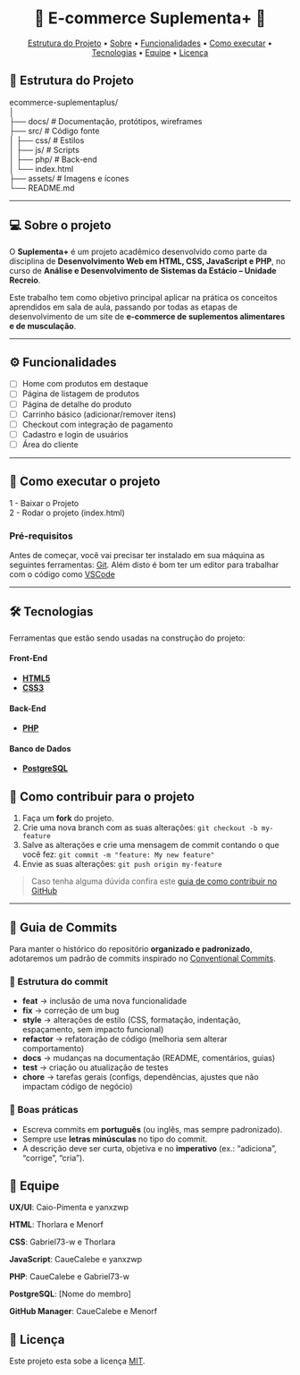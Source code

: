 <!-- MODELO PROJETO EM ANDAMENTO -->
<h1 align="center"> 
	🚧 E-commerce Suplementa+ 🚧
</h1>

<!-- ---------------------------------------------------------------------- -->

<!-- MODELO MENU DE NAVEGAÇÃO -->
<p align="center">
 <a href="#-Estrutura-do-Projeto">Estrutura do Projeto</a> •
 <a href="#-sobre-o-projeto">Sobre</a> •
 <a href="#-funcionalidades">Funcionalidades</a> • 
 <a href="#-como-executar-o-projeto">Como executar</a> • 
 <a href="#-tecnologias">Tecnologias</a> • 
 <a href="#-Equipe">Equipe</a> • 
 <a href="#user-content--licença">Licença</a>
</p>

<!-- ---------------------------------------------------------------------- -->

<!-- MODELO DE DESCRIÇÃO -->
## 📂 Estrutura do Projeto

<!-- EXEMPLO DE DESCRIÇÃO DE UM PROJETO: -->
ecommerce-suplementaplus/ <br>
│ <br>
├── docs/          # Documentação, protótipos, wireframes <br>
├── src/           # Código fonte <br>
│   ├── css/       # Estilos <br>
│   ├── js/        # Scripts <br>
│   ├── php/       # Back-end <br>
│   └── index.html <br>
├── assets/        # Imagens e ícones <br>
└── README.md

---

<!-- ---------------------------------------------------------------------- -->

<!-- MODELO DESCRIÇÃO SOBRE O PROJETO: -->
## 💻 Sobre o projeto

<!-- EXPLICA O MOTIVO DO PROJETO -->
O **Suplementa+** é um projeto acadêmico desenvolvido como parte da disciplina de **Desenvolvimento Web em HTML, CSS, JavaScript e PHP**, no curso de **Análise e Desenvolvimento de Sistemas da Estácio – Unidade Recreio**.  

Este trabalho tem como objetivo principal aplicar na prática os conceitos aprendidos em sala de aula, passando por todas as etapas de desenvolvimento de um site de **e-commerce de suplementos alimentares e de musculação**.

<!-- LINHA DE DIVISÃO: -->
---

<!-- ---------------------------------------------------------------------- -->

<!-- MODELO FUNCIONALIDADES: -->
## ⚙️ Funcionalidades

<!-- EXEMPLO DE FUNCIONALIDADES: -->
- [ ] Home com produtos em destaque  
- [ ] Página de listagem de produtos  
- [ ] Página de detalhe do produto  
- [ ] Carrinho básico (adicionar/remover itens)  
- [ ] Checkout com integração de pagamento  
- [ ] Cadastro e login de usuários  
- [ ] Área do cliente

---

<!-- ---------------------------------------------------------------------- -->

<!-- MODELO DE COMO EXECUTAR O PROJETO -->
## 🚀 Como executar o projeto

1 - Baixar o Projeto <br>
2 - Rodar o projeto (index.html)

<!-- ---------------------------------------------------------------------- -->

<!-- MODELO DE PRÉ REQUISITOS -->
### Pré-requisitos

Antes de começar, você vai precisar ter instalado em sua máquina as seguintes ferramentas:
[Git](https://git-scm.com). Além disto é bom ter um editor para trabalhar com o código como [VSCode](https://code.visualstudio.com/)

---

<!-- ---------------------------------------------------------------------- -->

<!-- MODELO DE TECNOLOGIAS -->
## 🛠 Tecnologias

Ferramentas que estão sendo usadas na construção do projeto:

#### **Front-End** 

-   **[HTML5](https://devdocs.io/html/)**
-   **[CSS3](https://devdocs.io/css/)**

#### **Back-End**

-   **[PHP](https://www.php.net/manual/en/)**

#### **Banco de Dados**

-   **[PostgreSQL](https://www.postgresql.org/docs/17/reference.html)**

<!-- ---------------------------------------------------------------------- -->

<!-- MODELO DE COMO CONTRIBUIR PARA O PROJETO -->
## 💪 Como contribuir para o projeto

1. Faça um **fork** do projeto.
2. Crie uma nova branch com as suas alterações: `git checkout -b my-feature`
3. Salve as alterações e crie uma mensagem de commit contando o que você fez: `git commit -m "feature: My new feature"`
4. Envie as suas alterações: `git push origin my-feature`
> Caso tenha alguma dúvida confira este [guia de como contribuir no GitHub](./CONTRIBUTING.md)

---

<!-- ---------------------------------------------------------------------- -->

## 🧭 Guia de Commits

Para manter o histórico do repositório **organizado e padronizado**, adotaremos um padrão de commits inspirado no [Conventional Commits](https://www.conventionalcommits.org/).

### 📌 Estrutura do commit
- **feat** → inclusão de uma nova funcionalidade  
- **fix** → correção de um bug  
- **style** → alterações de estilo (CSS, formatação, indentação, espaçamento, sem impacto funcional)  
- **refactor** → refatoração de código (melhoria sem alterar comportamento)  
- **docs** → mudanças na documentação (README, comentários, guias)  
- **test** → criação ou atualização de testes  
- **chore** → tarefas gerais (configs, dependências, ajustes que não impactam código de negócio)

### 🔎 Boas práticas
- Escreva commits em **português** (ou inglês, mas sempre padronizado).  
- Sempre use **letras minúsculas** no tipo do commit.  
- A descrição deve ser curta, objetiva e no **imperativo** (ex.: “adiciona”, “corrige”, “cria”).

<!-- ---------------------------------------------------------------------- -->

<!-- MODELO DE AUTOR-->
## 🦸 Equipe

**UX/UI**: Caio-Pimenta e yanxzwp

**HTML**: Thorlara e Menorf

**CSS**: Gabriel73-w e Thorlara

**JavaScript**: CaueCalebe e yanxzwp

**PHP**: CaueCalebe e Gabriel73-w

**PostgreSQL**: [Nome do membro]

**GitHub Manager**: CaueCalebe e Menorf

<!-- ---------------------------------------------------------------------- -->

<!-- MODELO DE LICENÇA -->
## 📝 Licença

Este projeto esta sobe a licença [MIT](./LICENSE).

